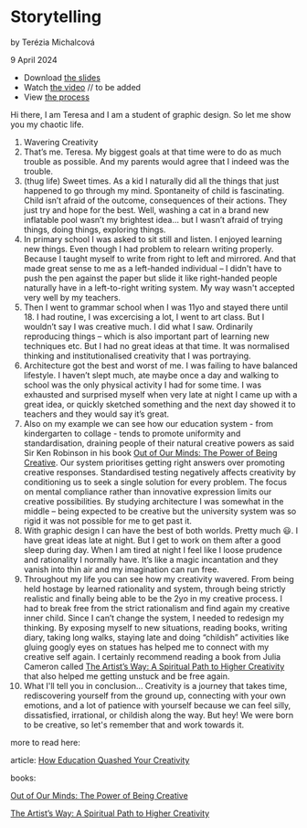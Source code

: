 # Storytelling

by Terézia Michalcová

9 April 2024

- Download [the slides](storytelling_presentation.pdf)
- Watch [the video]() // to be added
- View [the process](process.md)

Hi there, I am Teresa and I am a student of graphic design. So let me show you my chaotic life. 

1. Wavering Creativity
2. That’s me. Teresa. My biggest goals at that time were to do as much trouble as possible. And my parents would agree that I indeed was the trouble. 
3. (thug life) Sweet times. As a kid I naturally did all the things that just happened to go through my mind. Spontaneity of child is fascinating. Child isn’t afraid of the outcome, consequences of their actions. They just try and hope for the best. Well, washing a cat in a brand new inflatable pool wasn’t my brightest idea…  but I wasn’t afraid of trying things, doing things, exploring things. 
4. In primary school I was asked to sit still and listen. I enjoyed learning new things. Even though I had problem to relearn writing properly. Because I taught myself to write from right to left and mirrored. And that made great sense to me as a left-handed individual – I didn't have to push the pen against the paper but slide it like right-handed people naturally have in a left-to-right writing system. My way wasn't accepted very well by my teachers. 
5. Then I went to grammar school when I was 11yo and stayed there until 18. I had routine, I was excercising a lot, I went to art class. But I wouldn’t say I was creative much. I did what I saw. Ordinarily reproducing things – which is also important part of learning new techniques etc. But I had no great ideas at that time. It was normalised thinking and institutionalised creativity that I was portraying. 
6. Architecture got the best and worst of me. I was failing to have balanced lifestyle. I haven’t slept much, ate maybe once a day and walking to school was the only physical activity I had for some time. I was exhausted and surprised myself when very late at night I came up with a great idea, or quickly sketched something and the next day showed it to teachers and they would say it’s great.
7. Also on my example we can see how our education system - from kindergarten to collage - tends to promote uniformity and standardisation, draining people of their natural creative powers as said Sir Ken Robinson in his book [Out of Our Minds: The Power of Being Creative](https://www.sirkenrobinson.com/product/out-of-our-minds-the-power-of-being-creative/). Our system prioritises getting right answers over promoting creative responses. Standardised testing negatively affects creativity by conditioning us to seek a single solution for every problem. The focus on mental compliance rather than innovative expression limits our creative possibilities. By studying architecture I was somewhat in the middle – being expected to be creative but the university system was so rigid it was not possible for me to get past it.
8. With graphic design I can have the best of both worlds. Pretty much 😃. I have great ideas late at night. But I get to work on them after a good sleep during day. When I am tired at night I feel like I loose prudence and rationality I normally have. It’s like a magic incantation and they vanish into thin air and my imagination can run free. 
9. Throughout my life you can see how my creativity wavered. From being held hostage by learned rationality and system, through being strictly realistic and finally being able to be the 2yo in my creative process. I had to break free from the strict rationalism and find again my creative inner child. Since I can’t change the system, I needed to redesign my thinking. By exposing myself to new situations, reading books, writing diary, taking long walks, staying late and doing “childish” activities like gluing googly eyes on statues has helped me to connect with my creative self again. I certainly recommend reading a book from Julia Cameron called [The Artist’s Way: A Spiritual Path to Higher Creativity](https://juliacameronlive.com/books-by-julia/the-artists-way-a-spiritual-path-to-higher-creativity-audiobook/) that also helped me getting unstuck and be free again.
10. What I'll tell you in conclusion... Creativity is a journey that takes time, rediscovering yourself from the ground up, connecting with your own emotions, and a lot of patience with yourself because we can feel silly, dissatisfied, irrational, or childish along the way. But hey! We were born to be creative, so let's remember that and work towards it.

more to read here: 

article: [How Education Quashed Your Creativity](https://www.psychologytoday.com/us/blog/creative-insights/202108/how-education-quashed-your-creativity-0)

books: 

[Out of Our Minds: The Power of Being Creative](https://www.psychologytoday.com/us/blog/creative-insights/202108/how-education-quashed-your-creativity-0)

[The Artist’s Way: A Spiritual Path to Higher Creativity](https://juliacameronlive.com/books-by-julia/the-artists-way-a-spiritual-path-to-higher-creativity-audiobook/)